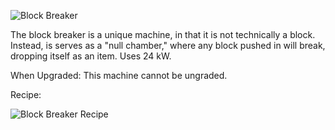 ![Block Breaker](https://i.imgur.com/PL8gmto.png?1)

The block breaker is a unique machine, in that it is not technically a block. Instead, is serves as a "null chamber," where any block pushed in will break, dropping itself as an item. Uses 24 kW.

When Upgraded: This machine cannot be ungraded.

Recipe:

![Block Breaker Recipe](https://i.imgur.com/yYccgoi.png?1)